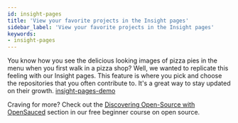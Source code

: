 ```yaml
---
id: insight-pages
title: 'View your favorite projects in the Insight pages'
sidebar_label: 'View your favorite projects in the Insight pages'
keywords:
- insight-pages
---
```


You know how you see the delicious looking images of pizza pies in the menu when you first walk in a pizza shop? Well, we wanted to replicate this feeling with our Insight pages. This feature is where you pick and choose the repositories that you often contribute to. It's a great way to stay updated on their growth.
[insight-pages-demo](../../static/gif/insight-pages-demo.gif)

Craving for more? Check out the [Discovering Open-Source with OpenSauced](https://github.com/open-sauced/intro/blob/main/05-how-to-contribute-to-open-source.md#discovering-open-source-with-opensauced) section in our free beginner course on open source.